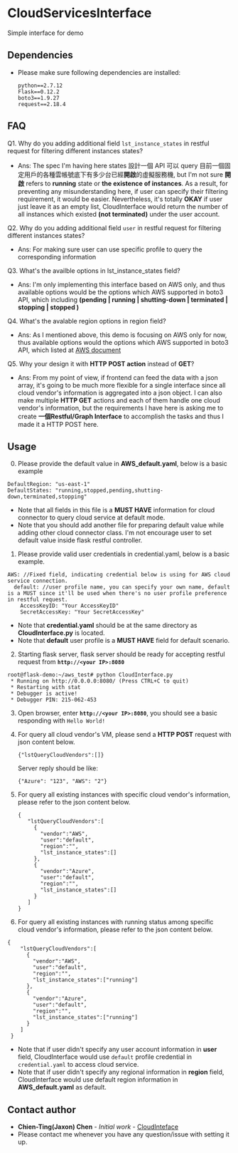 # CloudServicesInterface
Simple interface for demo

## Dependencies

* Please make sure following dependencies are installed:
  ```
  python==2.7.12
  Flask==0.12.2
  boto3==1.9.27
  request==2.18.4
  ```
## FAQ

Q1. Why do you adding additional field `lst_instance_states` in restful request for filtering different instances states?
* Ans: The spec I'm having here states 設計一個 API 可以  query 目前一個固定用戶的各種雲帳號底下有多少台已經**開啟**的虛擬服務機, but I'm not sure **開啟** refers to **running** state or **the existence of instances**. As a result, for preventing any misunderstanding here, if user can specify their filtering requirement, it would be easier. Nevertheless, it's totally **OKAY** if user just leave it as an empty list, CloudInterface would return the number of all instances which existed **(not terminated)** under the user account.

Q2. Why do you adding additional field `user` in restful request for filtering different instances states?
* Ans: For making sure user can use specific profile to query the corresponding information

Q3. What's the availble options in lst_instance_states field?
* Ans: I'm only implementing this interface based on AWS only, and thus available options would be the options which AWS supported in boto3 API, which including **(pending | running | shutting-down | terminated | stopping | stopped )**

Q4. What's the avalable region options in region field?
* Ans: As I mentioned above, this demo is focusing on AWS only for now, thus available options would the options which AWS supported in boto3 API, which listed at [AWS document](https://docs.aws.amazon.com/en_us/AmazonRDS/latest/UserGuide/Concepts.RegionsAndAvailabilityZones.html)

Q5. Why your design it with **HTTP POST action** instead of **GET**?
* Ans: From my point of view, if frontend can feed the data with a json array, it's going to be much more flexible for a single interface since all cloud vendor's information is aggregated into a json object. I can also make multiple **HTTP GET** actions and each of them handle one cloud vendor's information, but the requirements I have here is asking me to create **一個Restful/Graph Interface** to accomplish the tasks and thus I made it a HTTP POST here. 

## Usage  
0. Please provide the default value in **AWS_default.yaml**, below is a basic example
```
DefaultRegion: "us-east-1"
DefaultStates: "running,stopped,pending,shutting-down,terminated,stopping"
```

* Note that all fields in this file is a **MUST HAVE** information for cloud connector to query cloud service at default mode.
* Note that you should add another file for preparing default value while adding other cloud connector class. I'm not encourage user to set default value inside flask restful controller.

1. Please provide valid user credentials in credential.yaml, below is a basic example.
```
AWS: //Fixed field, indicating credential below is using for AWS cloud service connection.
  default: //user profile name, you can specify your own name, default is a MUST since it'll be used when there's no user profile preference in restful request.
    AccessKeyID: "Your AccessKeyID"
    SecretAccessKey: "Your SecretAccessKey"
```

* Note that **credential.yaml** should be at the same directory as **CloudInterface.py** is located.
* Note that **default** user profile is a **MUST HAVE** field for default scenario.

2. Starting flask server, flask server should be ready for accepting restful request from **`http://<your IP>:8080`**
  
```
root@flask-demo:~/aws_test# python CloudInterface.py
 * Running on http://0.0.0.0:8080/ (Press CTRL+C to quit)
 * Restarting with stat
 * Debugger is active!
 * Debugger PIN: 215-062-453
```

3. Open browser, enter **`http://<your IP>:8080`**, you should see a basic responding with `Hello World!`

4. For query all cloud vendor's VM, please send a **HTTP POST** request with json content below.
   ```
   {"lstQueryCloudVendors":[]}
   ```  
   Server reply should be like:
   ```
   {"Azure": "123", "AWS": "2"}
   ```

5. For query all existing instances with specific cloud vendor's information, please refer to the json content below.
   ```
   {
      "lstQueryCloudVendors":[
        {
          "vendor":"AWS",
          "user":"default",
          "region":"",
          "lst_instance_states":[]
        },
        {
          "vendor":"Azure",
          "user":"default",
          "region":"",
          "lst_instance_states":[]
        }
      ]
   }
   ```

6. For query all existing instances with running status among specific cloud vendor's information, please refer to the json content below.

  ```
  {
      "lstQueryCloudVendors":[
        {
          "vendor":"AWS",
          "user":"default",
          "region":"",
          "lst_instance_states":["running"]
        },
        {
          "vendor":"Azure",
          "user":"default",
          "region":"",
          "lst_instance_states":["running"]
        }
      ]
   }
  ```

  * Note that if user didn't specify any user account information in **user** field, CloudInterface would use `default` profile credential in `credential.yaml` to access cloud service.
  * Note that if user didn't specify any regional information in **region** field, CloudInterface would use default region information in **AWS_default.yaml** as default.

## Contact author

* **Chien-Ting(Jaxon) Chen** - *Initial work* - [CloudInteface](https://github.com/chientingchen/CloudServicesInterface)
* Please contact me whenever you have any question/issue with setting it up.

 

